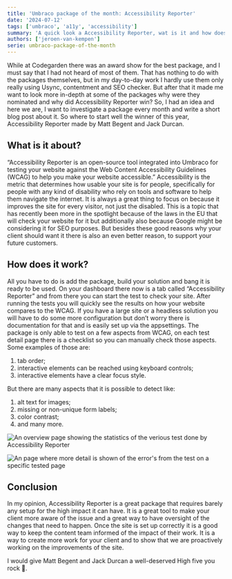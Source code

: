 ```yaml
---
title: 'Umbraco package of the month: Accessibility Reporter'
date: '2024-07-12'
tags: ['umbraco', 'a11y', 'accessibility']
summary: 'A quick look a Accessibility Reporter, wat is it and how does it work'
authors: ['jeroen-van-kempen']
serie: umbraco-package-of-the-month
---
```


While at Codegarden there was an award show for the best package, and I must say that I had not heard of most of them. That has nothing to do with the packages themselves, but in my day-to-day work I hardly use them only really using Usync, contentment and SEO checker. But after that it made me want to look more in-depth at some of the packages why were they nominated and why did Accessibility Reporter win? So, I had an idea and here we are, I want to investigate a package every month and write a short blog post about it. So where to start well the winner of this year, Accessibility Reporter made by Matt Begent and Jack Durcan.

## What is it about?

“Accessibility Reporter is an open-source tool integrated into Umbraco for testing your website against the Web Content Accessibility Guidelines (WCAG) to help you make your website accessible.”
Accessibility is the metric that determines how usable your site is for people, specifically for people with any kind of disability who rely on tools and software to help them navigate the internet. It is always a great thing to focus on because it improves the site for every visitor, not just the disabled. This is a topic that has recently been more in the spotlight because of the laws in the EU that will check your website for it but additionally also because Google might be considering it for SEO purposes. But besides these good reasons why your client should want it there is also an even better reason, to support your future customers.

## How does it work?

All you have to do is add the package, build your solution and bang it is ready to be used. On your dashboard there now is a tab called “Accessibility Reporter” and from there you can start the test to check your site. After running the tests you will quickly see the results on how your website compares to the WCAG. If you have a large site or a headless solution you will have to do some more configuration but don’t worry there is documentation for that and is easily set up via the appsettings.
The package is only able to test on a few aspects from WCAG, on each test detail page there is a checklist so you can manually check those aspects. Some examples of those are:

1. tab order;
2. interactive elements can be reached using keyboard controls;
3. interactive elements have a clear focus style.

But there are many aspects that it is possible to detect like:

1. alt text for images;
2. missing or non-unique form labels;
3. color contrast;
4. and many more.

![An overview page showing the statistics of the verious test done by Accessibility Reporter](/articles/umbraco-package-of-the-month/accessibility-reporter/Accessibility_Reporter_overview.png)

![An page where more detail is shown of the error's from the test on a specific tested page](/articles/umbraco-package-of-the-month/accessibility-reporter/Accessibility_Reporter_detail.png)

## Conclusion

In my opinion, Accessibility Reporter is a great package that requires barely any setup for the high impact it can have. It is a great tool to make your client more aware of the issue and a great way to have oversight of the changes that need to happen. Once the site is set up correctly it is a good way to keep the content team informed of the impact of their work. It is a way to create more work for your client and to show that we are proactively working on the improvements of the site.

I would give Matt Begent and Jack Durcan a well-deserved High five you rock 🙏.

